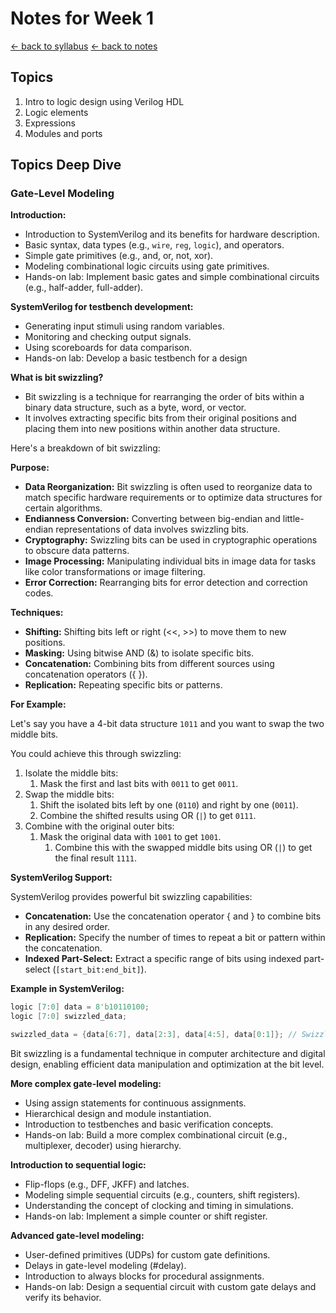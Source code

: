 # Notes for Week 1
[ &larr; back to syllabus](/courses/ece251/2025/ece251-syllabus-spring-2025.html) [ &larr; back to notes](/courses/ece251/2025/ece251-notes.md)

## Topics

1. Intro to logic design using Verilog HDL
1. Logic elements
1. Expressions
1. Modules and ports

## Topics Deep Dive

### Gate-Level Modeling

**Introduction:**

- Introduction to SystemVerilog and its benefits for hardware description.
- Basic syntax, data types (e.g., `wire`, `reg`, `logic`), and operators.
- Simple gate primitives (e.g., and, or, not, xor).
- Modeling combinational logic circuits using gate primitives.
- Hands-on lab: Implement basic gates and simple combinational circuits (e.g., half-adder, full-adder).

**SystemVerilog for testbench development:**

- Generating input stimuli using random variables.
- Monitoring and checking output signals.
- Using scoreboards for data comparison.
- Hands-on lab: Develop a basic testbench for a design

**What is bit swizzling?**

- Bit swizzling is a technique for rearranging the order of bits within a binary data structure, such as a byte, word, or vector.
- It involves extracting specific bits from their original positions and placing them into new positions within another data structure.

Here's a breakdown of bit swizzling:

**Purpose:**

- **Data Reorganization:** Bit swizzling is often used to reorganize data to match specific hardware requirements or to optimize data structures for certain algorithms.
- **Endianness Conversion:** Converting between big-endian and little-endian representations of data involves swizzling bits.
- **Cryptography:** Swizzling bits can be used in cryptographic operations to obscure data patterns.
- **Image Processing:** Manipulating individual bits in image data for tasks like color transformations or image filtering.
- **Error Correction:** Rearranging bits for error detection and correction codes.

**Techniques:**

- **Shifting:** Shifting bits left or right (<<, >>) to move them to new positions.
- **Masking:** Using bitwise AND (&) to isolate specific bits.
- **Concatenation:** Combining bits from different sources using concatenation operators ({ }).
- **Replication:** Repeating specific bits or patterns.

**For Example:**

Let's say you have a 4-bit data structure `1011` and you want to swap the two middle bits.

You could achieve this through swizzling:

1. Isolate the middle bits:
   1. Mask the first and last bits with `0011` to get `0011`.
1. Swap the middle bits:
   1. Shift the isolated bits left by one (`0110`) and right by one (`0011`).
   1. Combine the shifted results using OR (`|`) to get `0111`.
1. Combine with the original outer bits:
   1. Mask the original data with `1001` to get `1001`.
      1. Combine this with the swapped middle bits using OR (`|`) to get the final result `1111`.

**SystemVerilog Support:**

SystemVerilog provides powerful bit swizzling capabilities:

- **Concatenation:** Use the concatenation operator { and } to combine bits in any desired order.
- **Replication:** Specify the number of times to repeat a bit or pattern within the concatenation.
- **Indexed Part-Select:** Extract a specific range of bits using indexed part-select (`[start_bit:end_bit]`).

**Example in SystemVerilog:**

```verilog
logic [7:0] data = 8'b10110100;
logic [7:0] swizzled_data;

swizzled_data = {data[6:7], data[2:3], data[4:5], data[0:1]}; // Swizzle specific bits
```

Bit swizzling is a fundamental technique in computer architecture and digital design, enabling efficient data manipulation and optimization at the bit level.

**More complex gate-level modeling:**

- Using assign statements for continuous assignments.
- Hierarchical design and module instantiation.
- Introduction to testbenches and basic verification concepts.
- Hands-on lab: Build a more complex combinational circuit (e.g., multiplexer, decoder) using hierarchy.

**Introduction to sequential logic:**

- Flip-flops (e.g., DFF, JKFF) and latches.
- Modeling simple sequential circuits (e.g., counters, shift registers).
- Understanding the concept of clocking and timing in simulations.
- Hands-on lab: Implement a simple counter or shift register.

**Advanced gate-level modeling:**

- User-defined primitives (UDPs) for custom gate definitions.
- Delays in gate-level modeling (#delay).
- Introduction to always blocks for procedural assignments.
- Hands-on lab: Design a sequential circuit with custom gate delays and verify its behavior.